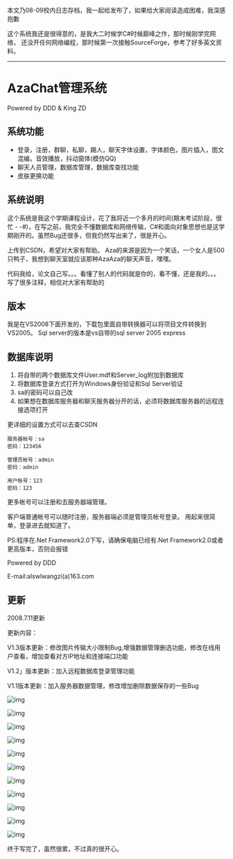 

本文乃08-09校内日志存档，我一起给发布了，如果给大家阅读造成困难，我深感抱歉

这个系统我还是很得意的，是我大二时候学C#时候巅峰之作，那时候刚学完网络，
还没开任何网络编程，那时候第一次接触SourceForge，参考了好多英文资料。

---

# AzaChat管理系统

Powered by DDD & King ZD

## 系统功能

- 登录，注册，群聊，私聊，踢人，聊天字体设置，字体颜色，图片插入，图文混编，音效播放，抖动窗体(模仿QQ)
- 聊天人员管理，数据库管理，数据库查找功能
- 皮肤更换功能

## 系统说明

这个系统是我这个学期课程设计，花了我将近一个多月的时间(期末考试阶段，很忙 - -#)，在写之前，我完全不懂数据库和网络传输，C#和面向对象思想也是这学期刚开的。虽然Bug还很多，但我仍然写出来了，很是开心。

上传到CSDN，希望对大家有帮助。
Aza的来源是因为一个笑话，一个女人是500只鸭子，我想到聊天室就应该那种AzaAza的聊天声音，嘿嘿。

代码我给，论文自己写。。。看懂了别人的代码就是你的，看不懂，还是我的。。。
写了很多注释，相信对大家有帮助的

## 版本

我是在VS2008下面开发的，下载包里面自带转换器可以将项目文件转换到VS2005。
Sql server的版本是vs自带的sql server 2005 express

## 数据库说明

1. 将自带的两个数据库文件User.mdf和Server_log附加到数据库
1. 将数据库登录方式打开为Windows身份验证和Sql Server验证
1. sa的密码可以自己改
1. 如果想在数据库服务器和聊天服务器分开的话，必须将数据库服务器的远程连接选项打开

更详细的设置方式可以去查CSDN

```
服务器帐号：sa
密码：123456

管理员帐号：admin
密码：admin

用户帐号：123
密码：123
```

更多帐号可以注册和去服务器端管理。

客户端普通帐号可以随时注册，服务器端必须是管理员帐号登录。
用起来很简单，登录进去就知道了。

PS:程序在.Net Framework2.0下写，请确保电脑已经有.Net Framework2.0或者更高版本，否则会报错

Powered by DDD

E-mail:alswlwangzi(a)163.com

## 更新

2008.7.11更新

更新内容：

V1.3版本更新：修改图片传输大小限制Bug,增强数据管理删选功能，修改在线用户查看，增加查看对方IP地址和连接端口功能

V1.2」版本更新：加入远程数据库登录管理功能

V1.1版本更新：加入服务器数据管理，修改增加删除数据保存的一些Bug

![img](https://e25ba8-log4d-c.dijingchao.com/upload_dropbox/200910/A972857781312POT.jpg)

![img](https://e25ba8-log4d-c.dijingchao.com/upload_dropbox/200910/A983104784976POT.jpg)

![img](https://e25ba8-log4d-c.dijingchao.com/upload_dropbox/200910/A979487865902POT.jpg)

![img](https://e25ba8-log4d-c.dijingchao.com/upload_dropbox/200910/A976688814655POT.jpg)

![img](https://e25ba8-log4d-c.dijingchao.com/upload_dropbox/200910/A039328251736CUC.jpg)

![img](https://e25ba8-log4d-c.dijingchao.com/upload_dropbox/200910/A037255836541CUC.jpg)

![img](https://e25ba8-log4d-c.dijingchao.com/upload_dropbox/200910/A016564641801CUC.jpg)

![img](https://e25ba8-log4d-c.dijingchao.com/upload_dropbox/200910/A014442672895CUC.jpg)

![img](https://e25ba8-log4d-c.dijingchao.com/upload_dropbox/200910/A009044384619CUC.jpg)

![img](https://e25ba8-log4d-c.dijingchao.com/upload_dropbox/200910/A004793674766CUC.jpg)

![img](https://e25ba8-log4d-c.dijingchao.com/upload_dropbox/200910/A002612293529CUC.jpg)

终于写完了，虽然很累，不过真的很开心。

